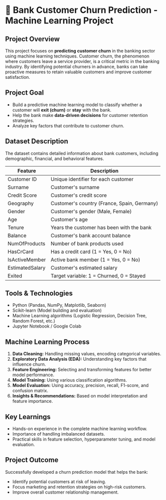 # 📄 Bank Customer Churn Prediction - Machine Learning Project

## Project Overview
This project focuses on **predicting customer churn** in the banking sector using machine learning techniques. Customer churn, the phenomenon where customers leave a service provider, is a critical metric in the banking industry. By identifying potential churners in advance, banks can take proactive measures to retain valuable customers and improve customer satisfaction.

##  Project Goal
- Build a predictive machine learning model to classify whether a customer will **exit (churn)** or **stay** with the bank.
- Help the bank make **data-driven decisions** for customer retention strategies.
- Analyze key factors that contribute to customer churn.

##  Dataset Description
The dataset contains detailed information about bank customers, including demographic, financial, and behavioral features.

| Feature | Description |
|---------|-------------|
| Customer ID | Unique identifier for each customer |
| Surname | Customer's surname |
| Credit Score | Customer's credit score |
| Geography | Customer's country (France, Spain, Germany) |
| Gender | Customer's gender (Male, Female) |
| Age | Customer's age |
| Tenure | Years the customer has been with the bank |
| Balance | Customer's bank account balance |
| NumOfProducts | Number of bank products used |
| HasCrCard | Has a credit card (1 = Yes, 0 = No) |
| IsActiveMember | Active bank member (1 = Yes, 0 = No) |
| EstimatedSalary | Customer's estimated salary |
| Exited | Target variable: 1 = Churned, 0 = Stayed |

##  Tools & Technologies
- Python (Pandas, NumPy, Matplotlib, Seaborn)
- Scikit-learn (Model building and evaluation)
- Machine Learning algorithms (Logistic Regression, Decision Tree, Random Forest, etc.)
- Jupyter Notebook / Google Colab

## Machine Learning Process
1. **Data Cleaning:** Handling missing values, encoding categorical variables.
2. **Exploratory Data Analysis (EDA):** Understanding key factors that influence churn.
3. **Feature Engineering:** Selecting and transforming features for better model performance.
4. **Model Training:** Using various classification algorithms.
5. **Model Evaluation:** Using accuracy, precision, recall, F1-score, and confusion matrix.
6. **Insights & Recommendations:** Based on model interpretation and feature importance.

## Key Learnings
- Hands-on experience in the complete machine learning workflow.
- Importance of handling imbalanced datasets.
- Practical skills in feature selection, hyperparameter tuning, and model evaluation.

##  Project Outcome
Successfully developed a churn prediction model that helps the bank:
- Identify potential customers at risk of leaving.
- Focus marketing and retention strategies on high-risk customers.
- Improve overall customer relationship management.

